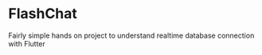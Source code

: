 # FlashChat

Fairly simple hands on project to understand realtime database connection with Flutter

